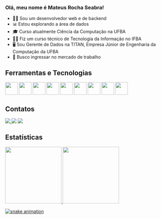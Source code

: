 ### Olá, meu nome é Mateus Rocha Seabra!

- 👨‍💻 Sou um desenvolvedor web e de backend
- 📊 Estou explorando a área de dados
- 🎓 Curso atualmente Ciência da Computação na UFBA
- 👨‍🎓 Fiz um curso técnico de Tecnologia da Informação no IFBA
- ‍🖥️ Sou Gerente de Dados na TITAN, Empresa Júnior de Engenharia da Computação da UFBA
- 💼 Busco ingressar no mercado de trabalho

## Ferramentas e Tecnologias

<img loading="lazy" src="https://cdn.jsdelivr.net/gh/devicons/devicon@latest/icons/git/git-original.svg" width="40" height="40"/> <img loading="lazy" src="https://cdn.jsdelivr.net/gh/devicons/devicon@latest/icons/python/python-original.svg" width="40" height="40"/> <img loading="lazy" src="https://cdn.jsdelivr.net/gh/devicons/devicon@latest/icons/cplusplus/cplusplus-original.svg" width="40" height="40"/>
<img loading="lazy" src="https://cdn.jsdelivr.net/gh/devicons/devicon@latest/icons/javascript/javascript-original.svg" width="40" height="40"/> <img loading="lazy" src="https://cdn.jsdelivr.net/gh/devicons/devicon@latest/icons/typescript/typescript-original.svg" width="40" height="40"/> <img loading="lazy" src="https://cdn.jsdelivr.net/gh/devicons/devicon@latest/icons/mysql/mysql-original.svg" width="40" height="40"/>
<img loading="lazy" src="https://cdn.jsdelivr.net/gh/devicons/devicon@latest/icons/unity/unity-original.svg" width="40" height="40"/> <img loading="lazy" src="https://cdn.jsdelivr.net/gh/devicons/devicon@latest/icons/react/react-original.svg" width="40" height="40"/> <img loading="lazy" src="https://cdn.jsdelivr.net/gh/devicons/devicon@latest/icons/nextjs/nextjs-original.svg" width="40" height="40"/>

## Contatos

<div>
<a href="mailto:mateusseabra4223@gmail.com"> <img loading="lazy" src="https://img.shields.io/badge/Gmail-D14836?style=for-the-badge&logo=gmail&logoColor=white"> </a>
<a href="https://www.linkedin.com/in/mateus-seabra-3b3251226/" target="_blank"><img loading="lazy" src="https://img.shields.io/badge/-LinkedIn-%230077B5?style=for-the-badge&logo=linkedin&logoColor=white" target="_blank"></a>  
<a href="https://wa.me/5571992184156" target="_blank"> <img loading="lazy" src="https://img.shields.io/badge/WhatsApp-25D366?style=for-the-badge&logo=whatsapp&logoColor=white"> </a>
</div>

## Estatísticas

<div>
<a href="https://github.com/MateusSeabra">
<img loading="lazy" height="180em" src="https://github-readme-stats.vercel.app/api/top-langs/?username=MateusSeabra&layout=compact&langs_count=7&theme=dracula"/>
<img loading="lazy" height="180em" src="https://github-readme-stats.vercel.app/api?username=MateusSeabra&show_icons=true&theme=dracula&include_all_commits=true&count_private=true&cache_seconds=3600"/>
</div>

![snake animation](https://github.com/MateusSeabra/MateusSeabra/blob/output/github-contribution-grid-snake2.svg)
